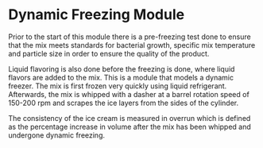 # Dynamic Freezing Module
Prior to the start of this module there is a pre-freezing test done to ensure that the mix meets standards for bacterial growth, specific mix temperature and particle size in order to ensure the quality of the product. 

Liquid flavoring is also done before the freezing is done, where liquid flavors are added to the mix. 
This is a module that models a dynamic freezer. The mix is first frozen very quickly using liquid refrigerant. Afterwards, the mix is whipped with a dasher at a barrel rotation  speed of 150-200 rpm and scrapes the ice layers from the sides of the cylinder. 

The consistency of the ice cream is measured in overrun which is defined as the percentage increase in volume after the mix has been whipped and undergone dynamic freezing. 
